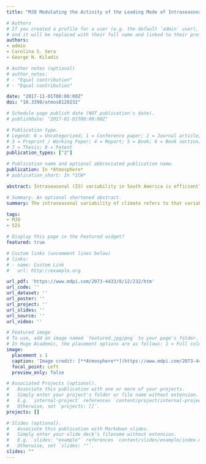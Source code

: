 ```yaml
---
title: "MJO Modulating the Activity of the Leading Mode of Intraseasonal Variability in South America"

# Authors
# If you created a profile for a user (e.g. the default `admin` user), write the username (folder name) here 
# and it will be replaced with their full name and linked to their profile.
authors:
- admin
- Carolina S. Vera
- George N. Kiladis

# Author notes (optional)
# author_notes:
# - "Equal contribution"
# - "Equal contribution"

date: "2017-11-01T00:00:00Z"
doi: "10.3390/atmos8120232"

# Schedule page publish date (NOT publication's date).
# publishDate: "2017-01-01T00:00:00Z"

# Publication type.
# Legend: 0 = Uncategorized; 1 = Conference paper; 2 = Journal article;
# 3 = Preprint / Working Paper; 4 = Report; 5 = Book; 6 = Book section;
# 7 = Thesis; 8 = Patent
publication_types: ["2"]

# Publication name and optional abbreviated publication name.
publication: In *Atmosphere*
# publication_short: In *ICW*

abstract: Intraseasonal (IS) variability in South America is efficiently described through the first empirical orthogonal function of filtered precipitation or outgoing longwave radiation (OLR) anomalies. In the 30-90-day band, the leading OLR pattern between October and April is a dipole with centers of action in the South Atlantic Convergence Zone (SACZ) and southeastern South America (SESA). The Madden Julian Oscillation (MJO) was shown to have an impact on the rainfall in South America, with greater influence during the austral warm season. The aim of this study is therefore to assess the modulation of the MJO in the activity of the leading pattern of variability in South America, named the 3090-Seasonal-Intraseasonal (SIS) pattern. It was found that the most intense periods of activity of the SIS pattern appear to be related to intense MJO events with coherent eastward propagation. Furthermore, positive 3090-SIS phases, associated with enhanced (inhibited) convection over the SESA (SACZ) region generally occur during MJO progression from the eastern Indian Ocean to the Western Pacific (i.e., Maritime Continent sector). On the contrary, negative 3090-SIS phases, associated with enhanced (inhibited) convection over SACZ (SESA) are observed when the MJO active phase locates between the Western Pacific and the western Indian Ocean (African sector). The 3090-SIS pattern modulation by the MJO opens the opportunity to develop skillful subseasonal prediction tools in South America.

# Summary. An optional shortened abstract.
summary: The intraseasonal variability of climate refers to that variability with a timescale between around 20-100 days (this is, between timescales of weather and seasonal climate). There are two climate patterns that have a clear impact in South America's in intraseasonal timescales during summer, the Madden Julian Oscillation (MJO) and the Seasonal-IntraSeasonal (SIS) dipole. The MJO is a tropical pulse of cloud and rainfall that moves to the east near the equator, which can unleash energy to the atmosphere which propagates and impacts weather in higher latitudes. The SIS dipole is a pair of opposite cloud and rainfall anomalies between eastern and southeastern Brazil. Both MJO and SIS activity can be monitored using indices, and in this work we anlayzed the joint evolution of these two indices.

tags:
- MJO
- SIS

# Display this page in the Featured widget?
featured: true

# Custom links (uncomment lines below)
# links:
# - name: Custom Link
#   url: http://example.org

url_pdf: 'https://www.mdpi.com/2073-4433/8/12/232/htm'
url_code: ''
url_dataset: ''
url_poster: ''
url_project: ''
url_slides: ''
url_source: ''
url_video: ''

# Featured image
# To use, add an image named `featured.jpg/png` to your page's folder. 
# In Hugo Academic, the placement options are as follows: 1 = Full column width, 2 = Out-set, 3 = Screen-width (with 1 being the default). The focal point options are Smart, Center, TopLeft, Top, TopRight, Left, Right, BottomLeft, Bottom, BottomRight
image:
  placement : 1
  caption: 'Image credit: [**Atmosphere**](https://www.mdpi.com/2073-4433/8/12/232)'
  focal_point: Left
  preview_only: false

# Associated Projects (optional).
#   Associate this publication with one or more of your projects.
#   Simply enter your project's folder or file name without extension.
#   E.g. `internal-project` references `content/project/internal-project/index.md`.
#   Otherwise, set `projects: []`.
projects: []

# Slides (optional).
#   Associate this publication with Markdown slides.
#   Simply enter your slide deck's filename without extension.
#   E.g. `slides: "example"` references `content/slides/example/index.md`.
#   Otherwise, set `slides: ""`.
slides: ""
---
```


